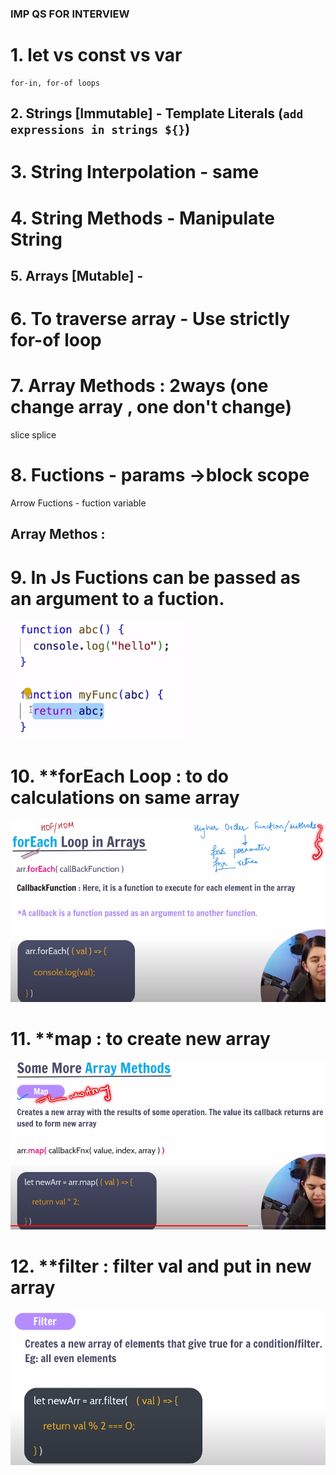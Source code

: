 ### IMP QS FOR INTERVIEW 

# 1. let vs const vs var
    for-in, for-of loops

## 2. Strings [Immutable] - Template Literals (`add expressions in strings ${}`)

# 3. String Interpolation - same

# 4. String Methods - Manipulate String

## 5. Arrays [Mutable] - 
# 6. To traverse array - Use strictly for-of loop
# 7. Array Methods : 2ways (one change array , one don't change)
   slice 
   splice
# 8. Fuctions - params ->block scope
   Arrow Fuctions - fuction variable  

## Array Methos :

# 9. In Js Fuctions can be passed as an argument to a fuction.
![function-in-function](function-in-function.png)

# 10. **forEach Loop : to do calculations on same array
![Alt text](High_order_functions.png)

# 11. **map : to create new array
![Alt text](map_method.png)

# 12. **filter : filter val and put in new array
![Alt text](filter_metod.png)